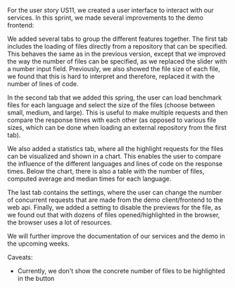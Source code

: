 For the user story US11, we created a user interface to interact with our services.
In this sprint, we made several improvements to the demo frontend:

We added several tabs to group the different features together. The first tab includes the loading of files directly from a repository that can be specified. This behaves the same as in the previous version, except that we improved the way the number of files can be specified, as we replaced the slider with a number input field. Previously, we also showed the file size of each file, we found that this is hard to interpret and therefore, replaced it with the number of lines of code.

In the second tab that we added this spring, the user can load benchmark files for each language and select the size of the files (choose between small, medium, and large). This is useful to make multiple requests and then compare the response times with each other (as opposed to various file sizes, which can be done when loading an external repository from the first tab). 

We also added a statistics tab, where all the highlight requests for the files can be visualized and shown in a chart. This enables the user to compare the influence of the different languages and lines of code on the response times. Below the chart, there is also a table with the number of files, computed average and median times for each language.

The last tab contains the settings, where the user can change the number of concurrent requests that are made from the demo client/frontend to the web api. Finally, we added a setting to disable the previews for the file, as we found out that with dozens of files opened/highlighted in the browser, the browser uses a lot of resources.

We will further improve the documentation of our services and the demo in the upcoming weeks.

Caveats:
- Currently, we don't show the concrete number of files to be highlighted in the button
